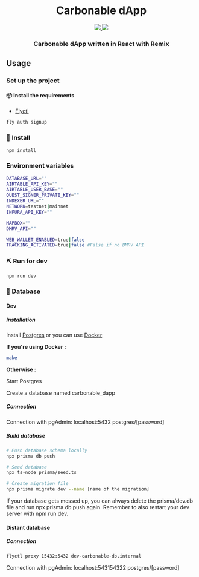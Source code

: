 <div align="center">
  <h1 align="center">Carbonable dApp</h1>
  <p align="center">
    <a href="https://discord.gg/zUy9UvB7cd">
        <img src="https://img.shields.io/badge/Discord-6666FF?style=for-the-badge&logo=discord&logoColor=white">
    </a>
    <a href="https://twitter.com/intent/follow?screen_name=Carbonable_io">
        <img src="https://img.shields.io/badge/Twitter-1DA1F2?style=for-the-badge&logo=twitter&logoColor=white">
    </a>       
  </p>
  <h3 align="center">Carbonable dApp written in React with Remix</h3>
</div>

## Usage

### Set up the project

#### 📦 Install the requirements

- [Flyctl](https://fly.io/docs/hands-on/install-flyctl/)

```bash
fly auth signup
```

### 🎉 Install

```bash
npm install
```

### Environment variables
```bash
DATABASE_URL=""
AIRTABLE_API_KEY=""
AIRTABLE_USER_BASE=""
QUEST_SIGNER_PRIVATE_KEY=""
INDEXER_URL=""
NETWORK=testnet|mainnet
INFURA_API_KEY=""

MAPBOX=""
DMRV_API=""

WEB_WALLET_ENABLED=true|false
TRACKING_ACTIVATED=true|false #False if no DMRV API
```

### ⛏️ Run for dev

```bash
npm run dev
```

### 💾 Database

#### Dev

##### Installation
Install [Postgres](https://www.postgresql.org/download/) or you can use [Docker](https://docs.docker.com/engine/install/)

**If you're using Docker :**
```bash
make
```
**Otherwise :**

Start Postgres

Create a database named carbonable_dapp

##### Connection

Connection with pgAdmin: localhost:5432 postgres/[password]

##### Build database
```bash
# Push database schema locally
npx prisma db push

# Seed database
npx ts-node prisma/seed.ts

# Create migration file
npx prisma migrate dev --name [name of the migration]
```

If your database gets messed up, you can always delete the prisma/dev.db file and run npx prisma db push again. 
Remember to also restart your dev server with npm run dev.

#### Distant database

##### Connection

```bash
flyctl proxy 15432:5432 dev-carbonable-db.internal
```

Connection with pgAdmin: localhost:543154322 postgres/[password]


